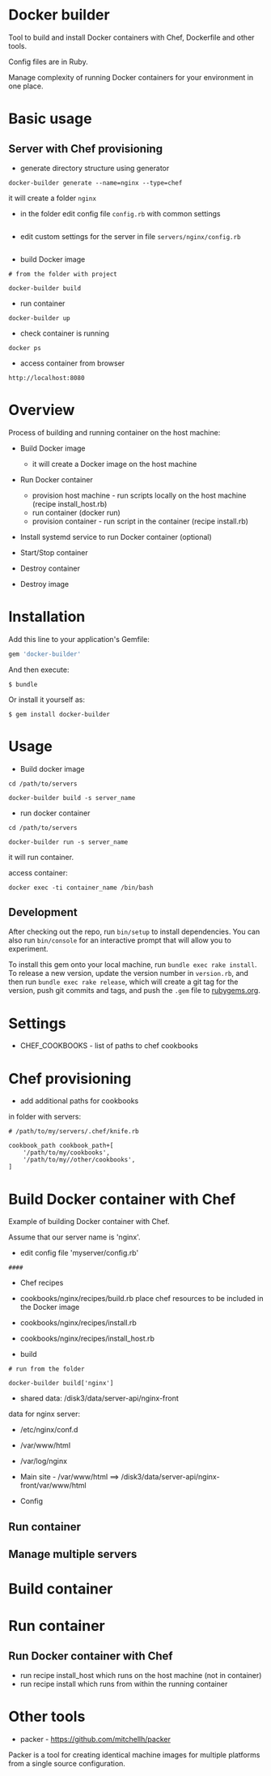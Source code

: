 # Docker builder

Tool to build and install Docker containers with Chef, Dockerfile and other tools.

Config files are in Ruby.

Manage complexity of running Docker containers for your environment in one place.


# Basic usage

## Server with Chef provisioning

* generate directory structure using generator
```
docker-builder generate --name=nginx --type=chef
``` 

it will create a folder `nginx`

* in the folder edit config file `config.rb` with common settings

```

```

* edit custom settings for the server in file `servers/nginx/config.rb`
 
```
```

* build Docker image

```
# from the folder with project

docker-builder build
```

* run container

```
docker-builder up
```

* check container is running
```
docker ps
```

* access container from browser

```
http://localhost:8080
```



# Overview

Process of building and running container on the host machine:
* Build Docker image
    * it will create a Docker image on the host machine
    
* Run Docker container
    * provision host machine - run scripts locally on the host machine
    (recipe install_host.rb)
    * run container (docker run)
    * provision container - run script in the container
    (recipe install.rb)

* Install systemd service to run Docker container (optional)

* Start/Stop container

* Destroy container

* Destroy image



# Installation

Add this line to your application's Gemfile:

```ruby
gem 'docker-builder'
```

And then execute:

    $ bundle

Or install it yourself as:

    $ gem install docker-builder



# Usage


* Build docker image

```
cd /path/to/servers

docker-builder build -s server_name
```

* run docker container

```
cd /path/to/servers

docker-builder run -s server_name
```

it will run container.

access container:

```
docker exec -ti container_name /bin/bash
```



## Development

After checking out the repo, run `bin/setup` to install dependencies. 
You can also run `bin/console` for an interactive prompt that will allow you to experiment.

To install this gem onto your local machine, run `bundle exec rake install`. To release a new version, update the version number in `version.rb`, and then run `bundle exec rake release`, which will create a git tag for the version, push git commits and tags, and push the `.gem` file to [rubygems.org](https://rubygems.org).




# Settings

* CHEF_COOKBOOKS - list of paths to chef cookbooks


# Chef provisioning

* add additional paths for cookbooks

in folder with servers:

```
# /path/to/my/servers/.chef/knife.rb

cookbook_path cookbook_path+[
    '/path/to/my/cookbooks',
    '/path/to/my//other/cookbooks',
]

```


# Build Docker container with Chef

Example of building Docker container with Chef.

Assume that our server name is 'nginx'.


* edit config file 'myserver/config.rb'

```
####
```

* Chef recipes
* cookbooks/nginx/recipes/build.rb 
place chef resources to be included in the Docker image

* cookbooks/nginx/recipes/install.rb

* cookbooks/nginx/recipes/install_host.rb

* build

```
# run from the folder

docker-builder build['nginx']
```

* shared data:
/disk3/data/server-api/nginx-front

data for nginx server:
* /etc/nginx/conf.d
* /var/www/html
* /var/log/nginx


* Main site - /var/www/html ==> /disk3/data/server-api/nginx-front/var/www/html

 

* Config


## Run container



## Manage multiple servers






# Build container

# Run container


## Run Docker container with Chef

* run recipe install_host which runs on the host machine (not in container)
* run recipe install which runs from within the running container 



# Other tools

* packer - https://github.com/mitchellh/packer

Packer is a tool for creating identical machine images for multiple platforms from a single source configuration.
